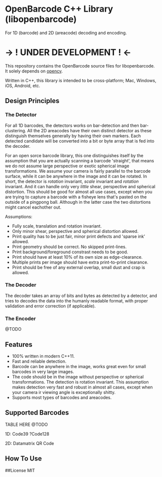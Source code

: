 # OpenBarcode C++ Library (libopenbarcode)
For 1D (barcode) and 2D (areacode) decoding and encoding.

# -> ! UNDER DEVELOPMENT ! <-

This repository contains the OpenBarcode source files for libopenbarcode. It solely depends on [opencv](https://github.com/itseez/opencv).

Written in C++, this library is intended to be cross-platform; Mac, Windows, iOS, Android, etc.

## Design Principles

### The Detector

For all 1D barcodes, the detectors works on bar-detection and then bar-clustering. All the 2D areacodes have their own distinct detector as these distinguish themselves generally by having their own markers. Each detected candidate will be converted into a bit or byte array that is fed into the decoder.

For an open sorce barcode library, this one distinguishes itself by the assumption that you are actually scanning a barcode 'straight', that means we do not assume large perspective or exotic spherical image transformations. We assume your camera is fairly parallel to the barcode surface, while it can be anywhere in the image and it can be rotated. In short, the detector is *rotation* invariant, *scale* invariant and *rotation* invariant. And it can handle only very _little_ shear, perspective and spherical distortion. 
This should be good for almost all use cases, except when you are trying to capture a barcode with a fisheye lens that's pasted on the outside of a pingpong ball. Although in the latter case the two distortions might cancel eachother out.

Assumptions:
- Fully scale, translation and rotation invariant.
- Only minor shear, perspective and spherical distortion allowed.
- Print quality has to be just fair, minor print defects and 'sparse ink' allowed.
- Print geometry should be correct. No skipped print-lines.
- Print background/foreground constrast needs to be good.
- Print should have at least 10% of its own size as edge-clearance.
- Multiple prints per image should have extra print-to-print clearance.
- Print should be free of any external overlap, small dust and crap is allowed.


### The Decoder

The decoder takes an array of bits and bytes as detected by a detector, and tries to decodes the data into the humanly readable format, with proper validation and error correction (if applicable).

### The Encoder

@TODO

## Features

- 100% written in modern C++11.
- Fast and reliable detection.
- Barcode can be anywhere in the image, works great even for small barcodes in very large images.
- The code should be in the image without perspective or spherical transformations. The detection is rotation invariant. This assumption makes detection very fast and robust in almost all cases, except when your camera ir viewing angle is exceptionally shitty.
- Supports most types of barcodes and areacodes.

## Supported Barcodes

TABLE HERE @TODO

1D:
Code39
?Code128

2D: 
Datamatrix
QR Code



## How To Use





##License
MIT
